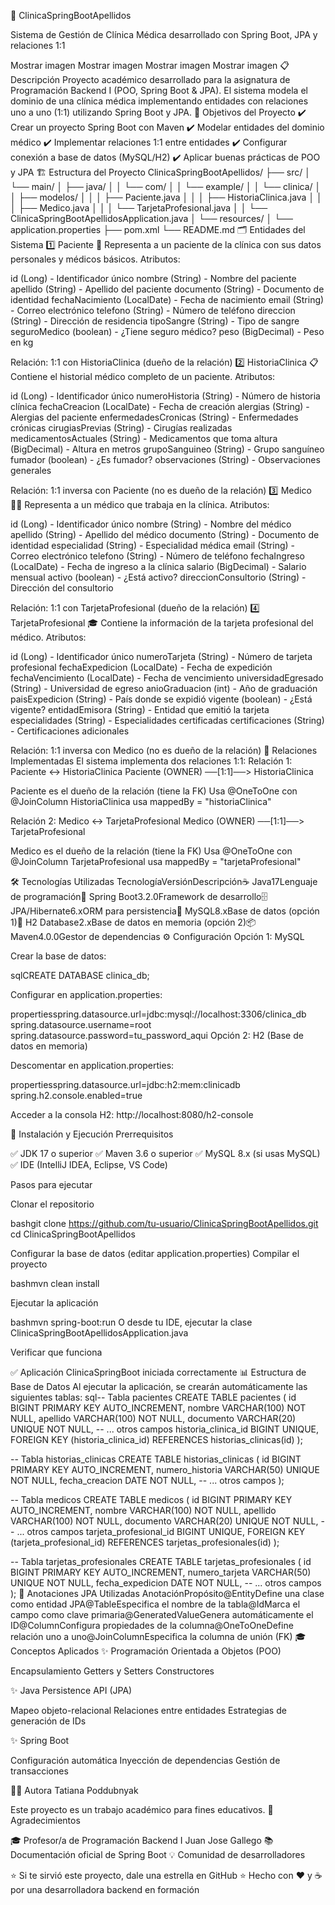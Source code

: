 🏥 ClinicaSpringBootApellidos

Sistema de Gestión de Clínica Médica desarrollado con Spring Boot, JPA y relaciones 1:1

Mostrar imagen
Mostrar imagen
Mostrar imagen
Mostrar imagen
📋 Descripción
Proyecto académico desarrollado para la asignatura de Programación Backend I (POO, Spring Boot & JPA). El sistema modela el dominio de una clínica médica implementando entidades con relaciones uno a uno (1:1) utilizando Spring Boot y JPA.
🎯 Objetivos del Proyecto
✔️ Crear un proyecto Spring Boot con Maven
✔️ Modelar entidades del dominio médico
✔️ Implementar relaciones 1:1 entre entidades
✔️ Configurar conexión a base de datos (MySQL/H2)
✔️ Aplicar buenas prácticas de POO y JPA
🏗️ Estructura del Proyecto
ClinicaSpringBootApellidos/
├── src/
│   └── main/
│       ├── java/
│       │   └── com/
│       │       └── example/
│       │           └── clinica/
│       │               ├── modelos/
│       │               │   ├── Paciente.java
│       │               │   ├── HistoriaClinica.java
│       │               │   ├── Medico.java
│       │               │   └── TarjetaProfesional.java
│       │               └── ClinicaSpringBootApellidosApplication.java
│       └── resources/
│           └── application.properties
├── pom.xml
└── README.md
🗂️ Entidades del Sistema
1️⃣ Paciente 👤
Representa a un paciente de la clínica con sus datos personales y médicos básicos.
Atributos:

id (Long) - Identificador único
nombre (String) - Nombre del paciente
apellido (String) - Apellido del paciente
documento (String) - Documento de identidad
fechaNacimiento (LocalDate) - Fecha de nacimiento
email (String) - Correo electrónico
telefono (String) - Número de teléfono
direccion (String) - Dirección de residencia
tipoSangre (String) - Tipo de sangre
seguroMedico (boolean) - ¿Tiene seguro médico?
peso (BigDecimal) - Peso en kg

Relación: 1:1 con HistoriaClinica (dueño de la relación)
2️⃣ HistoriaClinica 📋
Contiene el historial médico completo de un paciente.
Atributos:

id (Long) - Identificador único
numeroHistoria (String) - Número de historia clínica
fechaCreacion (LocalDate) - Fecha de creación
alergias (String) - Alergias del paciente
enfermedadesCronicas (String) - Enfermedades crónicas
cirugiasPrevias (String) - Cirugías realizadas
medicamentosActuales (String) - Medicamentos que toma
altura (BigDecimal) - Altura en metros
grupoSanguineo (String) - Grupo sanguíneo
fumador (boolean) - ¿Es fumador?
observaciones (String) - Observaciones generales

Relación: 1:1 inversa con Paciente (no es dueño de la relación)
3️⃣ Medico 👨‍⚕️
Representa a un médico que trabaja en la clínica.
Atributos:

id (Long) - Identificador único
nombre (String) - Nombre del médico
apellido (String) - Apellido del médico
documento (String) - Documento de identidad
especialidad (String) - Especialidad médica
email (String) - Correo electrónico
telefono (String) - Número de teléfono
fechaIngreso (LocalDate) - Fecha de ingreso a la clínica
salario (BigDecimal) - Salario mensual
activo (boolean) - ¿Está activo?
direccionConsultorio (String) - Dirección del consultorio

Relación: 1:1 con TarjetaProfesional (dueño de la relación)
4️⃣ TarjetaProfesional 🎓
Contiene la información de la tarjeta profesional del médico.
Atributos:

id (Long) - Identificador único
numeroTarjeta (String) - Número de tarjeta profesional
fechaExpedicion (LocalDate) - Fecha de expedición
fechaVencimiento (LocalDate) - Fecha de vencimiento
universidadEgresado (String) - Universidad de egreso
anioGraduacion (int) - Año de graduación
paisExpedicion (String) - País donde se expidió
vigente (boolean) - ¿Está vigente?
entidadEmisora (String) - Entidad que emitió la tarjeta
especialidades (String) - Especialidades certificadas
certificaciones (String) - Certificaciones adicionales

Relación: 1:1 inversa con Medico (no es dueño de la relación)
🔗 Relaciones Implementadas
El sistema implementa dos relaciones 1:1:
Relación 1: Paciente ↔ HistoriaClinica
Paciente (OWNER) ──[1:1]──> HistoriaClinica

Paciente es el dueño de la relación (tiene la FK)
Usa @OneToOne con @JoinColumn
HistoriaClinica usa mappedBy = "historiaClinica"

Relación 2: Medico ↔ TarjetaProfesional
Medico (OWNER) ──[1:1]──> TarjetaProfesional

Medico es el dueño de la relación (tiene la FK)
Usa @OneToOne con @JoinColumn
TarjetaProfesional usa mappedBy = "tarjetaProfesional"

🛠️ Tecnologías Utilizadas
TecnologíaVersiónDescripción☕ Java17Lenguaje de programación🍃 Spring Boot3.2.0Framework de desarrollo🗄️ JPA/Hibernate6.xORM para persistencia🐬 MySQL8.xBase de datos (opción 1)💾 H2 Database2.xBase de datos en memoria (opción 2)📦 Maven4.0.0Gestor de dependencias
⚙️ Configuración
Opción 1: MySQL

Crear la base de datos:

sqlCREATE DATABASE clinica_db;

Configurar en application.properties:

propertiesspring.datasource.url=jdbc:mysql://localhost:3306/clinica_db
spring.datasource.username=root
spring.datasource.password=tu_password_aqui
Opción 2: H2 (Base de datos en memoria)

Descomentar en application.properties:

propertiesspring.datasource.url=jdbc:h2:mem:clinicadb
spring.h2.console.enabled=true

Acceder a la consola H2: http://localhost:8080/h2-console

🚀 Instalación y Ejecución
Prerrequisitos

✅ JDK 17 o superior
✅ Maven 3.6 o superior
✅ MySQL 8.x (si usas MySQL)
✅ IDE (IntelliJ IDEA, Eclipse, VS Code)

Pasos para ejecutar

Clonar el repositorio

bashgit clone https://github.com/tu-usuario/ClinicaSpringBootApellidos.git
cd ClinicaSpringBootApellidos

Configurar la base de datos (editar application.properties)
Compilar el proyecto

bashmvn clean install

Ejecutar la aplicación

bashmvn spring-boot:run
O desde tu IDE, ejecutar la clase ClinicaSpringBootApellidosApplication.java

Verificar que funciona

✅ Aplicación ClinicaSpringBoot iniciada correctamente
📊 Estructura de Base de Datos
Al ejecutar la aplicación, se crearán automáticamente las siguientes tablas:
sql-- Tabla pacientes
CREATE TABLE pacientes (
    id BIGINT PRIMARY KEY AUTO_INCREMENT,
    nombre VARCHAR(100) NOT NULL,
    apellido VARCHAR(100) NOT NULL,
    documento VARCHAR(20) UNIQUE NOT NULL,
    -- ... otros campos
    historia_clinica_id BIGINT UNIQUE,
    FOREIGN KEY (historia_clinica_id) REFERENCES historias_clinicas(id)
);

-- Tabla historias_clinicas
CREATE TABLE historias_clinicas (
    id BIGINT PRIMARY KEY AUTO_INCREMENT,
    numero_historia VARCHAR(50) UNIQUE NOT NULL,
    fecha_creacion DATE NOT NULL,
    -- ... otros campos
);

-- Tabla medicos
CREATE TABLE medicos (
    id BIGINT PRIMARY KEY AUTO_INCREMENT,
    nombre VARCHAR(100) NOT NULL,
    apellido VARCHAR(100) NOT NULL,
    documento VARCHAR(20) UNIQUE NOT NULL,
    -- ... otros campos
    tarjeta_profesional_id BIGINT UNIQUE,
    FOREIGN KEY (tarjeta_profesional_id) REFERENCES tarjetas_profesionales(id)
);

-- Tabla tarjetas_profesionales
CREATE TABLE tarjetas_profesionales (
    id BIGINT PRIMARY KEY AUTO_INCREMENT,
    numero_tarjeta VARCHAR(50) UNIQUE NOT NULL,
    fecha_expedicion DATE NOT NULL,
    -- ... otros campos
);
📝 Anotaciones JPA Utilizadas
AnotaciónPropósito@EntityDefine una clase como entidad JPA@TableEspecifica el nombre de la tabla@IdMarca el campo como clave primaria@GeneratedValueGenera automáticamente el ID@ColumnConfigura propiedades de la columna@OneToOneDefine relación uno a uno@JoinColumnEspecifica la columna de unión (FK)
🎓 Conceptos Aplicados
✨ Programación Orientada a Objetos (POO)

Encapsulamiento
Getters y Setters
Constructores

✨ Java Persistence API (JPA)

Mapeo objeto-relacional
Relaciones entre entidades
Estrategias de generación de IDs

✨ Spring Boot

Configuración automática
Inyección de dependencias
Gestión de transacciones

👩‍💻 Autora
Tatiana Poddubnyak

Este proyecto es un trabajo académico para fines educativos.
🙏 Agradecimientos

🎓 Profesor/a de Programación Backend I Juan Jose Gallego
📚 Documentación oficial de Spring Boot
💡 Comunidad de desarrolladores


⭐ Si te sirvió este proyecto, dale una estrella en GitHub ⭐
Hecho con ❤️ y ☕ por una desarrolladora backend en formación
